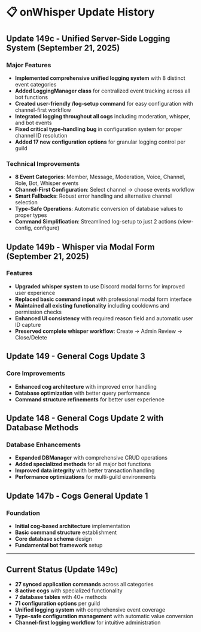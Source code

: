 # 📋 onWhisper Update History

## Update 149c - Unified Server-Side Logging System (September 21, 2025)

### Major Features
- **Implemented comprehensive unified logging system** with 8 distinct event categories
- **Added LoggingManager class** for centralized event tracking across all bot functions
- **Created user-friendly /log-setup command** for easy configuration with channel-first workflow
- **Integrated logging throughout all cogs** including moderation, whisper, and bot events
- **Fixed critical type-handling bug** in configuration system for proper channel ID resolution
- **Added 17 new configuration options** for granular logging control per guild

### Technical Improvements
- **8 Event Categories**: Member, Message, Moderation, Voice, Channel, Role, Bot, Whisper events
- **Channel-First Configuration**: Select channel → choose events workflow
- **Smart Fallbacks**: Robust error handling and alternative channel selection
- **Type-Safe Operations**: Automatic conversion of database values to proper types
- **Command Simplification**: Streamlined log-setup to just 2 actions (view-config, configure)

## Update 149b - Whisper via Modal Form (September 21, 2025)

### Features
- **Upgraded whisper system** to use Discord modal forms for improved user experience
- **Replaced basic command input** with professional modal form interface
- **Maintained all existing functionality** including cooldowns and permission checks
- **Enhanced UI consistency** with required reason field and automatic user ID capture
- **Preserved complete whisper workflow**: Create → Admin Review → Close/Delete

## Update 149 - General Cogs Update 3

### Core Improvements
- **Enhanced cog architecture** with improved error handling
- **Database optimization** with better query performance
- **Command structure refinements** for better user experience

## Update 148 - General Cogs Update 2 with Database Methods

### Database Enhancements
- **Expanded DBManager** with comprehensive CRUD operations
- **Added specialized methods** for all major bot functions
- **Improved data integrity** with better transaction handling
- **Performance optimizations** for multi-guild environments

## Update 147b - Cogs General Update 1

### Foundation
- **Initial cog-based architecture** implementation
- **Basic command structure** establishment  
- **Core database schema** design
- **Fundamental bot framework** setup

---

## Current Status (Update 149c)

- **27 synced application commands** across all categories
- **8 active cogs** with specialized functionality
- **7 database tables** with 40+ methods
- **71 configuration options** per guild
- **Unified logging system** with comprehensive event coverage
- **Type-safe configuration management** with automatic value conversion
- **Channel-first logging workflow** for intuitive administration
